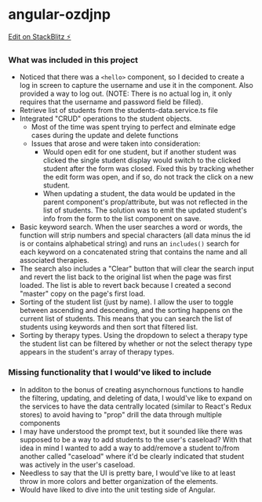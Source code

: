 # angular-ozdjnp

[Edit on StackBlitz ⚡️](https://stackblitz.com/edit/angular-ozdjnp)

### What was included in this project
  - Noticed that there was a `<hello>` component, so I decided to create a log in screen to capture the username and use it in the component. Also provided a way to log out. (NOTE: There is no actual log in, it only requires that the username and password field be filled).
  - Retrieve list of students from the students-data.service.ts file
  - Integrated "CRUD" operations to the student objects.
    - Most of the time was spent trying to perfect  and elminate edge cases during the update and delete functions
    - Issues that arose and were taken into consideration:
      - Would open edit for one student, but if another student was clicked the single student display would switch to the clicked student after the form was closed. Fixed this by tracking whether the edit form was open, and if so, do not track the click on a new student. 
      - When updating a student, the data would be updated in the parent component's prop/attribute, but was not reflected in the list of students. The solution was to emit the updated student's info from the form to the list component on save.
  - Basic keyword search. When the user searches a word or words, the function will strip numbers and special characters (all data minus the id is or contains alphabetical string) and runs an `includes()` search for each keyword on a concatenated string that contains the name and all associated therapies.
  - The search also includes a "Clear" button that will clear the search input and revert the list back to the original list when the page was first loaded. The list is able to revert back because I created a second "master" copy on the page's first load.
  - Sorting of the student list (just by name). I allow the user to toggle between ascending and descending, and the sorting happens on the current list of students. This means that you can search the list of students using keywords and then sort that filtered list.
  - Sorting by therapy types. Using the dropdown to select a therapy type the student list can be filtered by whether or not the select therapy type appears in the student's array of therapy types.

### Missing functionality that I would've liked to include 
  - In additon to the bonus of creating asynchornous functions to handle the filtering, updating, and deleting of data, I would've like to expand on the services to have the data centrally located (similar to React's Redux stores) to avoid having to "prop" drill the data through multiple components
  - I may have understood the prompt text, but it sounded like there was supposed to be a way to add students to the user's caseload? With that idea in mind I wanted to add a way to add/remove a student to/from another called "caseload" where it'd be clearly indicated that student was actively in the user's caseload.
  - Needless to say that the UI is pretty bare, I would've like to at least throw in more colors and better organization of the elements.
  - Would have liked to dive into the unit testing side of Angular.

